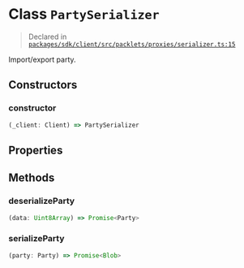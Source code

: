 # Class `PartySerializer`
> Declared in [`packages/sdk/client/src/packlets/proxies/serializer.ts:15`](https://github.com/dxos/protocols/blob/main/packages/sdk/client/src/packlets/proxies/serializer.ts#L15)


Import/export party.

## Constructors
### constructor
```ts
(_client: Client) => PartySerializer
```

## Properties


## Methods
### deserializeParty
```ts
(data: Uint8Array) => Promise<Party>
```
### serializeParty
```ts
(party: Party) => Promise<Blob>
```